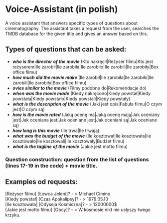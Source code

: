 # Voice-Assistant (in polish)
A voice assistant that answers specific types of questions about cinematography. The assistant takes a request from the user, searches the TMDB database for the given title and gives an answer based on this.

## Types of questions that can be asked:
- ***who is the director of the movie*** (Kto nakręcił|Reżyser filmu|Kto jest reżyserem|Ile zarobił|Ile zarobiła|Ile zarobiło|Ile zarobili|Ile zarobiły|Box office filmu)
- ***how much did the movie make*** (Ile zarobił|Ile zarobiła|Ile zarobiło|Ile zarobili|Ile zarobiły|Box office filmu)
- ***ovies similar to the movie*** (Filmy podobne do|Rekomendacje do)
- ***when was the movie made*** (Kiedy nakręcono|Kiedy powstał|Kiedy powstała|Kiedy powstało|Kiedy powstali|Kiedy powstały)
- ***what is the description of the movie*** (Jaki jest opis|Fabuła filmu|O czym jest|O czym są)
- ***how is the movie rated*** (Jaką ocenę ma|Jaką ocenę mają|Jak oceniany jest|Jak oceniana jest|Jak oceniane jest|Jak oceniani są|Jak oceniane są)
- ***how long is this movie*** (Ile trwa|Ile trwają)
- ***what was the budget of the movie*** (Ile kosztował|Ile kosztowała|Ile kosztowało|Ile kosztowali|Ile kosztowały|Budżet filmu)
- ***what is the tagline of the movie*** (Jakie jest motto filmu)

### Question construction: question from the list of questions (lines 17-19 in the code) + movie title.

## Examples od requests:   
[Reżyser filmu] [Łowca Jeleni]? - > Michael Cimino  
[Kiedy powstał] [Czas Apokalipsy]? - > 1979.05.10  
[Ile kosztowała] [Odyseja Kosmiczna]? - > 12000000$  
[Jakie jest motto filmu] [Obcy]? - > W kosmosie nikt nie usłyszy twego krzyku.
